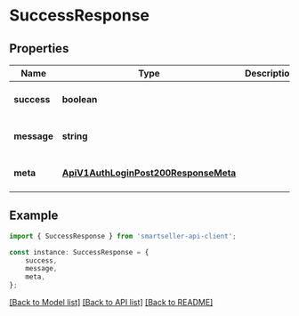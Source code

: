 # SuccessResponse


## Properties

Name | Type | Description | Notes
------------ | ------------- | ------------- | -------------
**success** | **boolean** |  | [optional] [default to undefined]
**message** | **string** |  | [optional] [default to undefined]
**meta** | [**ApiV1AuthLoginPost200ResponseMeta**](ApiV1AuthLoginPost200ResponseMeta.md) |  | [optional] [default to undefined]

## Example

```typescript
import { SuccessResponse } from 'smartseller-api-client';

const instance: SuccessResponse = {
    success,
    message,
    meta,
};
```

[[Back to Model list]](../README.md#documentation-for-models) [[Back to API list]](../README.md#documentation-for-api-endpoints) [[Back to README]](../README.md)
